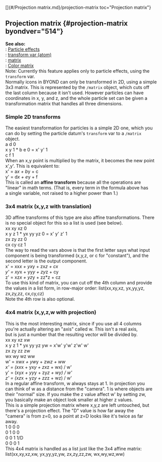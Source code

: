 []{#/Projection matrix.md}/projection-matrix toc="Projection matrix"}    
## Projection matrix {#projection-matrix byondver="514"}    
**See also:**    
:   [Particle effects](/%7Bnotes%7D/particles)    
:   [transform var (atom)](/atom/var/transform)    
:   [matrix](/matrix)    
:   [Color matrix](/%7Bnotes%7D/color-matrix)    
Note: Currently this feature applies only to particle effects, using the    
`transform` var.    
Normally icons in BYOND can only be transformed in 2D, using a simple    
3x3 matrix. This is represented by the `/matrix` object, which cuts off    
the last column because it isn\'t used. However particles can have    
coordinates in x, y, and z, and the whole particle set can be given a    
transformation matrix that handles all three dimensions.    
### Simple 2D transforms    
The easiest transformation for particles is a simple 2D one, which you    
can do by setting the particle datum\'s `transform` var to a `/matrix`    
object.    
              a d 0    
    x y 1  *  b e 0  =  x' y' 1    
              c f 1    
When an x,y point is multiplied by the matrix, it becomes the new point    
x\',y\'. This is equivalent to:    
    x' = a*x + b*y + c    
    y' = d*x + e*y + f    
This is called an **affine transform** because all the operations are    
\"linear\" in math terms. (That is, every term in the formula above has    
a single variable, not raised to a higher power than 1.)    
### 3x4 matrix (x,y,z with translation)    
3D affine transforms of this type are also affine transformations. There    
is no special object for this so a list is used (see below).    
                xx xy xz 0    
    x y z 1  *  yx yy yz 0  =  x' y' z' 1    
                zx zy zz 0    
                cx cy cz 1    
The way to read the vars above is that the first letter says what input    
component is being transformed (x,y,z, or c for \"constant\"), and the    
second letter is the output component.    
    x' = xx*x + yx*y + zx*z + cx    
    y' = xy*x + yy*y + zy*z + cy    
    z' = xz*x + yz*y + zz*z + cz    
To use this kind of matrix, you can cut off the 4th column and provide    
the values in a list form, in row-major order: list(xx,xy,xz, yx,yy,yz,    
zx,zy,zz, cx,cy,cz)    
Note the 4th row is also optional.    
### 4x4 matrix (x,y,z,w with projection)    
This is the most interesting matrix, since if you use all 4 columns    
you\'re actually altering an \"axis\" called w. This isn\'t a real axis,    
but is just a number that the resulting vector will be divided by.    
                xx xy xz xw    
    x y z 1  *  yx yy yz yw  =  x'w' y'w' z'w' w'    
                zx zy zz zw    
                wx wy wz ww    
    w' = xw*x + yw*y + zw*z + ww    
    x' = (xx*x + yx*y + zx*z + wx) / w'    
    y' = (xy*x + yy*y + zy*z + wy) / w'    
    z' = (xz*x + yz*y + zz*z + wz) / w'    
In a regular affine transform, w always stays at 1. In projection you    
can think of w as a distance from the \"camera\". 1 is where objects are    
their \"normal\" size. If you make the z value affect w\' by setting zw,    
you basically make an object look smaller at higher z values.    
This is a simple projection matrix where x,y,z are left untouched, but    
there\'s a projection effect. The \"D\" value is how far away the    
\"camera\" is from z=0, so a point at z=D looks like it\'s twice as far    
away.    
    1  0  0  0    
    0  1  0  0    
    0  0  1  1/D    
    0  0  0  1    
This 4x4 matrix is handled as a list just like the 3x4 affine matrix:    
list(xx,xy,xz,xw, yx,yy,yz,yw, zx,zy,zz,zw, wx,wy,wz,ww)  